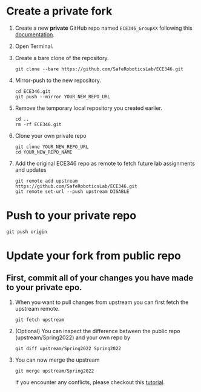 # Create a private fork

1. Create a new **private** GitHub repo named ```ECE346_GroupXX``` following this [documentation](https://docs.github.com/en/repositories/creating-and-managing-repositories/creating-a-new-repository).

2. Open Terminal.

3. Create a bare clone of the repository.
    ```
    git clone --bare https://github.com/SafeRoboticsLab/ECE346.git
    ```

4. Mirror-push to the new repository.
    ```
    cd ECE346.git
    git push --mirror YOUR_NEW_REPO_URL
    ```

5. Remove the temporary local repository you created earlier.
    ```
    cd ..
    rm -rf ECE346.git
    ```

6. Clone your own private repo
    ```
    git clone YOUR_NEW_REPO_URL
    cd YOUR_NEW_REPO_NAME
    ```

5. Add the original ECE346 repo as remote to fetch future lab assignments and updates

    ```
    git remote add upstream https://github.com/SafeRoboticsLab/ECE346.git
    git remote set-url --push upstream DISABLE
    ```
# Push to your private repo
    git push origin
    
# Update your fork from public repo
## First, commit all of your changes you have made to your private epo.

1. When you want to pull changes from upstream you can first fetch the upstream remote.
    ```
    git fetch upstream
    ```
2. (Optional) You can inspect the difference between the public repo (upstream/Spring2022) and your own repo by 
    ```
    git diff upstream/Spring2022 Spring2022
    ```
3. You can now merge the upstream 
    ```
    git merge upstream/Spring2022 
    ```
    If you encounter any conflicts, please checkout this [tutorial](https://www.atlassian.com/git/tutorials/using-branches/merge-conflicts).




